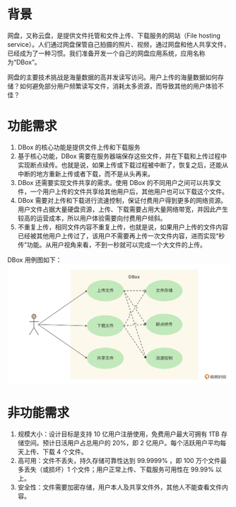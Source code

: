 # 背景
网盘，又称云盘，是提供文件托管和文件上传、下载服务的网站（File hosting service）。人们通过网盘保管自己拍摄的照片、视频，通过网盘和他人共享文件，已经成为了一种习惯。我们准备开发一个自己的网盘应用系统，应用名称为“DBox”。


网盘的主要技术挑战是海量数据的高并发读写访问。用户上传的海量数据如何存储？如何避免部分用户频繁读写文件，消耗太多资源，而导致其他的用户体验不佳？

# 功能需求
1. DBox 的核心功能是提供文件上传和下载服务
2. 基于核心功能，DBox 需要在服务器端保存这些文件，并在下载和上传过程中实现断点续传。也就是说，如果上传或下载过程被中断了，恢复之后，还能从中断的地方重新上传或者下载，而不是从头再来。
3. DBox 还需要实现文件共享的需求。使用 DBox 的不同用户之间可以共享文件，一个用户上传的文件共享给其他用户后，其他用户也可以下载这个文件。
4. DBox 需要对上传和下载进行流速控制，保证付费用户得到更多的网络资源。用户文件占据大量硬盘资源，上传、下载需要占用大量网络带宽，并因此产生较高的运营成本，所以用户体验需要向付费用户倾斜。
5. 不重复上传，相同文件内容不重复上传，也就是说，如果用户上传的文件内容已经被其他用户上传过了，该用户不需要再上传一次文件内容，进而实现“秒传”功能。从用户视角来看，不到一秒就可以完成一个大文件的上传。

DBox 用例图如下：
![Resilience](./../pictures/network_storage/user_cases.png)

# 非功能需求
1. 规模大小：设计目标是支持 10 亿用户注册使用，免费用户最大可拥有 1TB 存储空间。预计日活用户占总用户的 20%，即 2 亿用户。每个活跃用户平均每天上传、下载 4 个文件。
2. 高可用：文件不丢失，持久存储可靠性达到 99.9999% ，即 100 万个文件最多丢失（或损坏）1 个文件；用户正常上传、下载服务可用性在 99.99% 以上。
3. 安全性：文件需要加密存储，用户本人及共享文件外，其他人不能查看文件内容。


